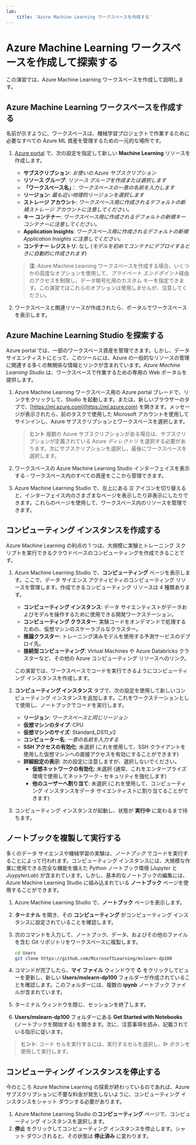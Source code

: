 ```yaml
---
lab:
    title: 'Azure Machine Learning ワークスペースを作成する'
---
```


# Azure Machine Learning ワークスペースを作成して探索する

この演習では、Azure Machine Learning ワークスペースを作成して説明します。

## Azure Machine Learning ワークスペースを作成する

名前が示すように、ワークスペースは、機械学習プロジェクトで作業するために必要なすべての Azure ML 資産を管理するための一元的な場所です。

1. [Azure portal](https://portal.azure.com) で、次の設定を指定して新しい **Machine Learning** リソースを作成します。

    - **サブスクリプション**: *お使いの Azure サブスクリプション*
    - **リソース グループ**: *リソース グループを作成または選択します*
    - **「ワークスペース名」**： *ワークスペースの一意の名前を入力します*
    - **リージョン**: *最も近い地理的リージョンを選択します*
    - **ストレージ アカウント**: *ワークスペース用に作成されるデフォルトの新規ストレージ アカウントに注意してください。*
    - **キー コンテナー**: *ワークスペース用に作成されるデフォルトの新規キー コンテナーに注意してください。*
    - **Application Insights**: *ワークスペース用に作成されるデフォルトの新規 Application Insights に注意してください。*
    - **コンテナー レジストリ**: なし (*モデルを初めてコンテナにデプロイするときに自動的に作成されます*)

    > **注**: Azure Machine Learning ワークスペースを作成する場合、いくつかの高度なオプションを使用して、*プライベート エンドポイント*経由のアクセスを制限し、データ暗号化用のカスタム キーを指定できます。この演習ではこれらのオプションは使用しませんが、注意してください。

2. ワークスペースと関連リソースが作成されたら、ポータルでワークスペースを表示します。

## Azure Machine Learning Studio を探索する

Azure portal では、一部のワークスペース資産を管理できます。しかし、データ サイエンティストにとって、このツールには、Azure の一般的なリソースの管理に関連する多くの無関係な情報とリンクが含まれています。*Azure Machine Learning Studio* は、ワークスペースで作業するための専用の Web ポータルを提供します。

1. Azure Machine Learning ワークスペース用の Azure portal ブレードで、リンクをクリックして、Studio を起動します。または、新しいブラウザーのタブで、[https://ml.azure.com](https://ml.azure.com) を開きます。メッセージが表示されたら、前のタスクで使用した Microsoft アカウントを使用してサインインし、Azure サブスクリプションとワークスペースを選択します。

    > **ヒント** 複数の Azure サブスクリプションがある場合は、サブスクリプションが定義されている Azure *ディレクトリ* を選択する必要があります。次にサブスクリプションを選択し、最後にワークスペースを選択します。

2. ワークスペースの Azure Machine Learning Studio インターフェイスを表示する - ワークスペース内のすべての資産をここから管理できます。
3. Azure Machine Learning Studio で、左上にある &#9776; アイコンを切り替えると、インターフェイス内のさまざまなページを表示したり非表示にしたりできます。これらのページを使用して、ワークスペース内のリソースを管理できます。

## コンピューティング インスタンスを作成する

Azure Machine Learning の利点の 1 つは、大規模に実験とトレーニング スクリプトを実行できるクラウドベースのコンピューティングを作成できることです。

1. Azure Machine Learning Studio で、**コンピューティング** ページを表示します。ここで、データ サイエンス アクティビティのコンピューティング リソースを管理します。作成できるコンピューティング リソースは 4 種類あります。
    - **コンピューティング インスタンス**: データ サイエンティストがデータおよびモデルを操作するために使用できる開発ワークステーション。
    - **コンピューティング クラスター**: 実験コードをオンデマンドで処理するための、仮想マシンのスケーラブルなクラスター。
    - **推論クラスター**: トレーニング済みモデルを使用する予測サービスのデプロイ先。
    - **接続型コンピューティング**: Virtual Machines や Azure Databricks クラスターなど、その他の Azure コンピューティング リソースへのリンク。

    この演習では、ワークスペースでコードを実行できるようにコンピューティング インスタンスを作成します。

2. **コンピューティング インスタンス** タブで、次の設定を使用して新しいコンピューティング インスタンスを追加します。これをワークステーションとして使用し、ノートブックでコードを実行します。
    - **リージョン**: *ワークスペースと同じリージョン*
    - **仮想マシンのタイプ**: CPU
    - **仮想マシンのサイズ**: Standard_DS11_v2
    - **コンピューター名**: *一意の名前を入力する*
    - **SSH アクセスの有効化**: 未選択 (これを使用して、SSH クライアントを使用した仮想マシンへの直接アクセスを有効にすることができます)
    - **詳細設定の表示**: 次の設定に注意しますが、選択しないでください。
        - **仮想ネットワークの有効化**: 未選択 (通常、これをエンタープライズ環境で使用してネットワーク・セキュリティを強化します)
        - **他のユーザーへ割り当て**: 未選択 (これを使用して、コンピューティング インスタンスをデータ サイエンティストに割り当てることができます)
3. コンピューティング インスタンスが起動し、状態が **実行中** に変わるまで待ちます。

## ノートブックを複製して実行する

多くのデータ サイエンスや機械学習の実験は、*ノートブック* でコードを実行することによって行われます。コンピューティング インスタンスには、大規模な作業に使用できる完全な機能を備えた Python ノートブック環境 (*Jupyter* と *JuypyterLab*) が含まれています。しかし、基本的なノートブックの編集には、Azure Machine Learning Studio に組み込まれている **ノートブック** ページを使用することができます。

1. Azure Machine Learning Studio で、**ノートブック** ページを表示します。
2. **ターミナル** を開き、その **コンピューティング** がコンピューティング インスタンスに設定されていることを確認します。
3. 次のコマンドを入力して、ノートブック、データ、およびその他のファイルを含む Git リポジトリをワークスペースに複製します。

    ```bash
    cd Users
    git clone https://github.com/MicrosoftLearning/mslearn-dp100
    ```

4. コマンドが完了したら、**マイ ファイル** ウィンドウで **&#8635;** をクリックしてビューを更新し、新しい **Users/mslearn-dp100** フォルダーが作成されていることを確認します。このフォルダーには、複数の **ipynb** ノートブック ファイルが含まれています。
5. ターミナル ウィンドウを閉じ、セッションを終了します。
6. **Users/mslearn-dp100** フォルダーにある **Get Started with Notebooks** (ノートブックを開始する) を開きます。次に、注意事項を読み、記載されている指示に従います。

> **ヒント**: コード セルを実行するには、実行するセルを選択し、**&#9655;** ボタンを使用して実行します。

## コンピューティング インスタンスを停止する

今のところ Azure Machine Learning の探索が終わっているのであれば、Azure サブスクリプションに不要な料金が発生しないように、コンピューティング インスタンスをシャット ダウンする必要があります。

1. Azure Machine Learning Studio の**コンピューティング** ページで、コンピューティング インスタンスを選択します。
2. **停止** をクリックしてコンピューティング インスタンスを停止します。シャット ダウンされると、その状態は **停止済み** に変わります。
